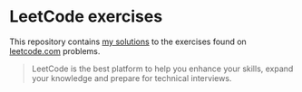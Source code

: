 # LeetCode exercises
This repository contains [my solutions](https://leetcode.com/nahuel-ianni) to the exercises found on [leetcode.com](https://leetcode.com) problems.

> LeetCode is the best platform to help you enhance your skills, expand your knowledge and prepare for technical interviews.
